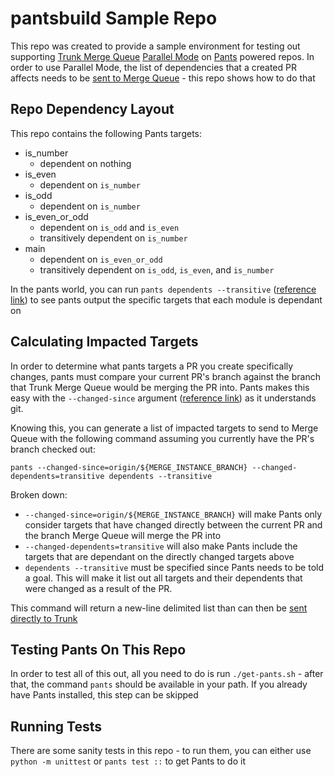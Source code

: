 # pantsbuild Sample Repo

This repo was created to provide a sample environment for testing out supporting
[Trunk Merge Queue](https://docs.trunk.io/merge-queue)
[Parallel Mode](https://docs.trunk.io/merge-queue/parallel-queues) on
[Pants](https://www.pantsbuild.org/) powered repos. In order to use Parallel Mode, the list of
dependencies that a created PR affects needs to be
[sent to Merge Queue](https://docs.trunk.io/merge-queue/parallel-queues/api) - this repo shows how
to do that

## Repo Dependency Layout

This repo contains the following Pants targets:

- is_number
  - dependent on nothing
- is_even
  - dependent on `is_number`
- is_odd
  - dependent on `is_number`
- is_even_or_odd
  - dependent on `is_odd` and `is_even`
  - transitively dependent on `is_number`
- main
  - dependent on `is_even_or_odd`
  - transitively dependent on `is_odd`, `is_even`, and `is_number`

In the pants world, you can run `pants dependents --transitive`
([reference link](https://www.pantsbuild.org/2.21/docs/using-pants/project-introspection#dependents---find-which-targets-depend-on-a-target))
to see pants output the specific targets that each module is dependant on

## Calculating Impacted Targets

In order to determine what pants targets a PR you create specifically changes, pants must compare
your current PR's branch against the branch that Trunk Merge Queue would be merging the PR into.
Pants makes this easy with the `--changed-since` argument
([reference link](https://www.pantsbuild.org/2.21/docs/using-pants/advanced-target-selection#running-over-changed-files-with---changed-since))
as it understands git.

Knowing this, you can generate a list of impacted targets to send to Merge Queue with the following
command assuming you currently have the PR's branch checked out:

`pants --changed-since=origin/${MERGE_INSTANCE_BRANCH} --changed-dependents=transitive dependents --transitive`

Broken down:

- `--changed-since=origin/${MERGE_INSTANCE_BRANCH}` will make Pants only consider targets that have
  changed directly between the current PR and the branch Merge Queue will merge the PR into
- `--changed-dependents=transitive` will also make Pants include the targets that are dependant on
  the directly changed targets above
- `dependents --transitive` must be specified since Pants needs to be told a goal. This will make it
  list out all targets and their dependents that were changed as a result of the PR.

This command will return a new-line delimited list than can then be
[sent directly to Trunk](https://docs.trunk.io/merge-queue/parallel-queues/api)

## Testing Pants On This Repo

In order to test all of this out, all you need to do is run `./get-pants.sh` - after that, the
command `pants` should be available in your path. If you already have Pants installed, this step can
be skipped

## Running Tests

There are some sanity tests in this repo - to run them, you can either use `python -m unittest` or
`pants test ::` to get Pants to do it
